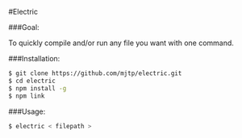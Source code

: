   
#Electric 
  
  ###Goal:

  To quickly compile and/or run any file you want with one command. 

  ###Installation:

```sh
$ git clone https://github.com/mjtp/electric.git
$ cd electric
$ npm install -g
$ npm link
```
  
  ###Usage:

```sh
$ electric < filepath >
```
  
